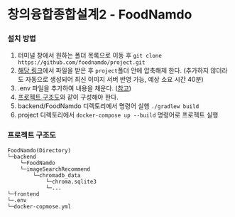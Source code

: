 # 창의융합종합설계2 - FoodNamdo

### 설치 방법
1. 터미널 창에서 원하는 폴더 목록으로 이동 후 `git clone https://github.com/foodnamdo/project.git`
2. [해당 링크](https://drive.google.com/file/d/1poxUZRfiwbtgnQqPnXXoEj0zHD5DSpiB/view?usp=sharing)에서 파일을 받은 후 `project`폴더 안에 압축해제 한다. (추가하지 않더라도 자동으로 생성되어 최신 이미지 서버 반영 가능, 예상 소요 시간 40분)
3. .env 파일을 추가하여 내용을 채운다. ([참고](https://github.com/foodnamdo/env))
4. [프로젝트 구조도](#프로젝트-구조도)와 같이 구성해야 한다.
5. backend/FoodNamdo 디렉토리에서 명령어 실행 `./gradlew build`
6. project 디렉토리에서 `docker-compose up --build` 명령어로 프로젝트 실행

### 프로젝트 구조도
```
FoodNamdo(Directory)
└─backend
    └─FoodNamdo
    └─imageSearchRecommend
        └─chromadb_data
            └─chroma.sqlite3
            └─...
└─frontend
└─.env
└─docker-copmose.yml
```
